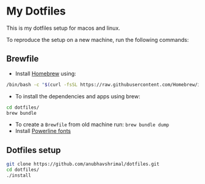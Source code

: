 # My Dotfiles

This is my dotfiles setup for macos and linux.

To reproduce the setup on a new machine, run the following commands:

## Brewfile
- Install [Homebrew](https://brew.sh) using:
```bash
/bin/bash -c "$(curl -fsSL https://raw.githubusercontent.com/Homebrew/install/HEAD/install.sh)"
```
- To install the dependencies and apps using brew:
```bash
cd dotfiles/
brew bundle
```

- To create a `Brewfile` from old machine run: `brew bundle dump`
- Install [Powerline fonts](https://github.com/powerline/fonts)

## Dotfiles setup

```bash
git clone https://github.com/anubhavshrimal/dotfiles.git
cd dotfiles/
./install
```